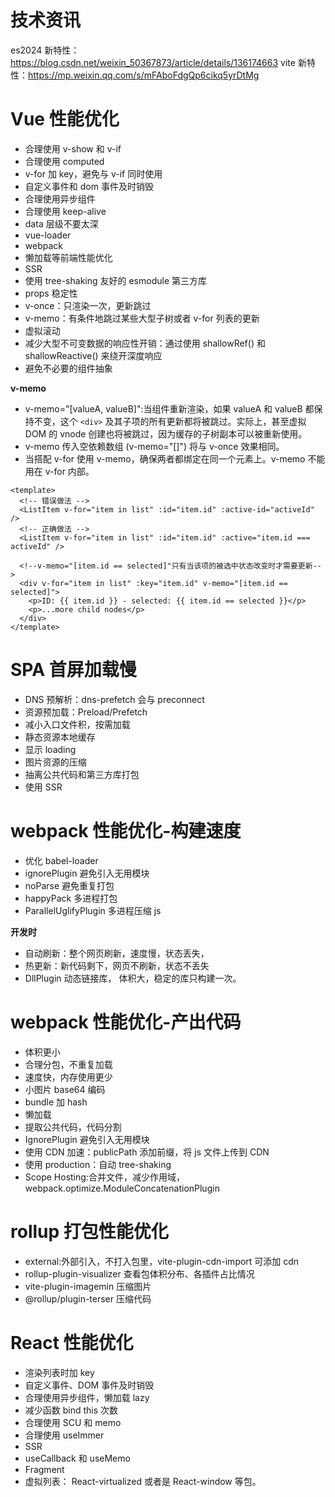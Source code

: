 # 技术资讯

es2024 新特性：<https://blog.csdn.net/weixin_50367873/article/details/136174663>
vite 新特性：<https://mp.weixin.qq.com/s/mFAboFdgQp6cikq5yrDtMg>

# Vue 性能优化

- 合理使用 v-show 和 v-if
- 合理使用 computed
- v-for 加 key，避免与 v-if 同时使用
- 自定义事件和 dom 事件及时销毁
- 合理使用异步组件
- 合理使用 keep-alive
- data 层级不要太深
- vue-loader
- webpack
- 懒加载等前端性能优化
- SSR
- 使用 tree-shaking 友好的 esmodule 第三方库
- props 稳定性
- v-once：只渲染一次，更新跳过
- v-memo：有条件地跳过某些大型子树或者 v-for 列表的更新
- 虚拟滚动
- 减少大型不可变数据的响应性开销：通过使用 shallowRef() 和 shallowReactive() 来绕开深度响应
- 避免不必要的组件抽象

**v-memo**

- v-memo="[valueA, valueB]":当组件重新渲染，如果 valueA 和 valueB 都保持不变，这个 `<div>` 及其子项的所有更新都将被跳过。实际上，甚至虚拟 DOM 的 vnode 创建也将被跳过，因为缓存的子树副本可以被重新使用。
- v-memo 传入空依赖数组 (v-memo="[]") 将与 v-once 效果相同。
- 当搭配 v-for 使用 v-memo，确保两者都绑定在同一个元素上。v-memo 不能用在 v-for 内部。

```vue
<template>
  <!-- 错误做法 -->
  <ListItem v-for="item in list" :id="item.id" :active-id="activeId" />
  <!-- 正确做法 -->
  <ListItem v-for="item in list" :id="item.id" :active="item.id === activeId" />

  <!--v-memo="[item.id == selected]"只有当该项的被选中状态改变时才需要更新-->
  <div v-for="item in list" :key="item.id" v-memo="[item.id == selected]">
    <p>ID: {{ item.id }} - selected: {{ item.id == selected }}</p>
    <p>...more child nodes</p>
  </div>
</template>
```

# SPA 首屏加载慢

- DNS 预解析：dns-prefetch 会与 preconnect
- 资源预加载：Preload/Prefetch
- 减小入口文件积，按需加载
- 静态资源本地缓存
- 显示 loading
- 图片资源的压缩
- 抽离公共代码和第三方库打包
- 使用 SSR

# webpack 性能优化-构建速度

- 优化 babel-loader
- ignorePlugin 避免引入无用模块
- noParse 避免重复打包
- happyPack 多进程打包
- ParallelUglifyPlugin 多进程压缩 js

**开发时**

- 自动刷新：整个网页刷新，速度慢，状态丢失，
- 热更新：新代码剩下，网页不刷新，状态不丢失
- DllPlugin 动态链接库， 体积大，稳定的库只构建一次。

# webpack 性能优化-产出代码

- 体积更小
- 合理分包，不重复加载
- 速度快，内存使用更少
- 小图片 base64 编码
- bundle 加 hash
- 懒加载
- 提取公共代码，代码分割
- IgnorePlugin 避免引入无用模块
- 使用 CDN 加速：publicPath 添加前缀，将 js 文件上传到 CDN
- 使用 production：自动 tree-shaking
- Scope Hosting:合并文件，减少作用域，webpack.optimize.ModuleConcatenationPlugin

# rollup 打包性能优化

- external:外部引入，不打入包里，vite-plugin-cdn-import 可添加 cdn
- rollup-plugin-visualizer 查看包体积分布、各插件占比情况
- vite-plugin-imagemin 压缩图片
- @rollup/plugin-terser 压缩代码

# React 性能优化

- 渲染列表时加 key
- 自定义事件、DOM 事件及时销毁
- 合理使用异步组件，懒加载 lazy
- 减少函数 bind this 次数
- 合理使用 SCU 和 memo
- 合理使用 useImmer
- SSR
- useCallback 和 useMemo
- Fragment
- 虚拟列表： React-virtualized 或者是 React-window 等包。
